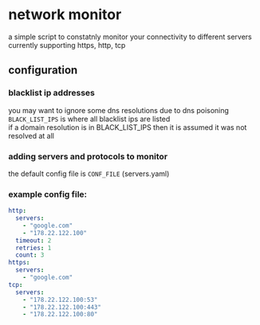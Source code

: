 # network monitor
a simple script to constatnly monitor your connectivity to different servers
currently supporting https, http, tcp

## configuration 
### blacklist ip addresses  
you may want to ignore some dns resolutions due to dns poisoning  
`BLACK_LIST_IPS` is where all blacklist ips are listed  
if a domain resolution is in BLACK_LIST_IPS then it is assumed it was not resolved at all  
  
### adding servers and protocols to monitor
the default config file is `CONF_FILE` (servers.yaml)

### example config file:
```yaml
http:
  servers:
    - "google.com"
    - "178.22.122.100"
  timeout: 2
  retries: 1
  count: 3
https:
  servers:
    - "google.com"
tcp:
  servers:
    - "178.22.122.100:53"
    - "178.22.122.100:443"
    - "178.22.122.100:80"
```

